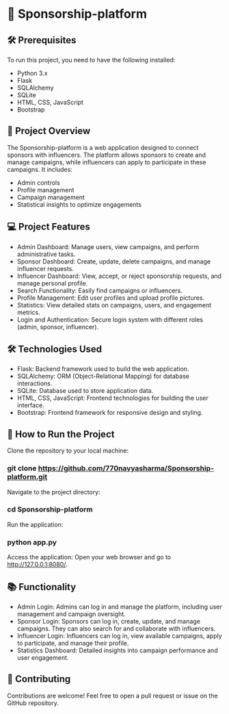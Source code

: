 # 🎯 Sponsorship-platform

## 🛠️ Prerequisites
To run this project, you need to have the following installed:

- Python 3.x
- Flask
- SQLAlchemy
- SQLite
- HTML, CSS, JavaScript
- Bootstrap

## 🚀 Project Overview
The Sponsorship-platform is a web application designed to connect sponsors with influencers. The platform allows sponsors to create and manage campaigns, while influencers can apply to participate in these campaigns. It includes:

- Admin controls
- Profile management
- Campaign management
- Statistical insights to optimize engagements

## 💻 Project Features

- Admin Dashboard: Manage users, view campaigns, and perform administrative tasks.
- Sponsor Dashboard: Create, update, delete campaigns, and manage influencer requests.
- Influencer Dashboard: View, accept, or reject sponsorship requests, and manage personal profile.
- Search Functionality: Easily find campaigns or influencers.
- Profile Management: Edit user profiles and upload profile pictures.
- Statistics: View detailed stats on campaigns, users, and engagement metrics.
- Login and Authentication: Secure login system with different roles (admin, sponsor, influencer).

## 🛠️ Technologies Used

- Flask: Backend framework used to build the web application.
- SQLAlchemy: ORM (Object-Relational Mapping) for database interactions.
- SQLite: Database used to store application data.
- HTML, CSS, JavaScript: Frontend technologies for building the user interface.
- Bootstrap: Frontend framework for responsive design and styling.

## 🚀 How to Run the Project
Clone the repository to your local machine:

### git clone https://github.com/770navyasharma/Sponsorship-platform.git

Navigate to the project directory:

### cd Sponsorship-platform

Run the application:

### python app.py
Access the application: Open your web browser and go to http://127.0.0.1:8080/.

## 📚 Functionality
- Admin Login: Admins can log in and manage the platform, including user management and campaign oversight.
- Sponsor Login: Sponsors can log in, create, update, and manage campaigns. They can also search for and collaborate with influencers.
- Influencer Login: Influencers can log in, view available campaigns, apply to participate, and manage their profile.
- Statistics Dashboard: Detailed insights into campaign performance and user engagement.

## 🎉 Contributing
Contributions are welcome! Feel free to open a pull request or issue on the GitHub repository.
